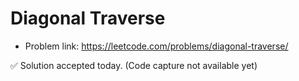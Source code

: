 # Diagonal Traverse
- Problem link: https://leetcode.com/problems/diagonal-traverse/

✅ Solution accepted today. (Code capture not available yet)
